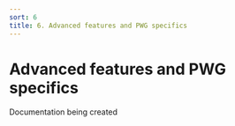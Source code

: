 ```yaml
---
sort: 6
title: 6. Advanced features and PWG specifics
---
```


# Advanced features and PWG specifics

Documentation being created
